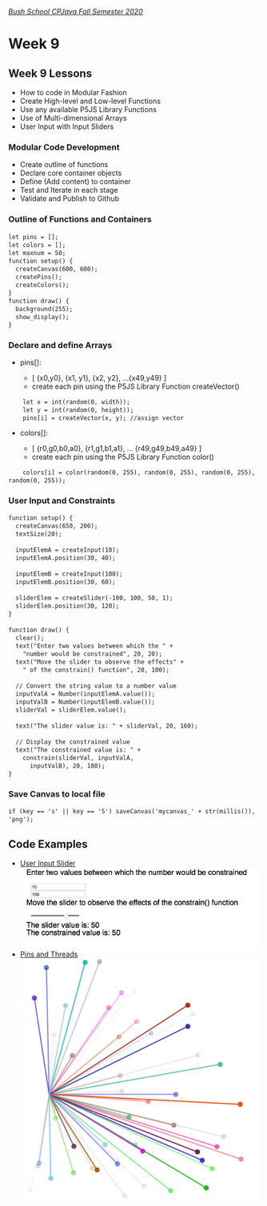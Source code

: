[_Bush School CPJava Fall Semester 2020_](https://chandrunarayan.github.io/cpjava/)

# Week 9

## Week 9 Lessons
* How to code in Modular Fashion
* Create High-level and Low-level Functions
* Use any available P5JS Library Functions
* Use of Multi-dimensional Arrays
* User Input with Input Sliders

### Modular Code Development
* Create outline of functions
* Declare core container objects
* Define (Add content) to container
* Test and Iterate in each stage
* Validate and Publish to Github

### Outline of Functions and Containers
````
let pins = [];
let colors = [];
let maxnum = 50;
function setup() {
  createCanvas(600, 600);
  createPins();
  createColors();
}
function draw() {
  background(255);
  show_display();
}
````
### Declare and define Arrays
* pins[]:

    * [ {x0,y0}, {x1, y1}, {x2, y2}, ...{x49,y49} ]
    * create each pin using the P5JS Library Function createVector()

````
    let x = int(random(0, width));
    let y = int(random(0, height));
    pins[i] = createVector(x, y); //assign vector
````

* colors[]:

    * [ {r0,g0,b0,a0}, {r1,g1,b1,a1}, ... {r49,g49,b49,a49} ]
    * create each pin using the P5JS Library Function color()

````
    colors[i] = color(random(0, 255), random(0, 255), random(0, 255), random(0, 255));
````

### User Input and Constraints

````
function setup() {
  createCanvas(650, 200);
  textSize(20);

  inputElemA = createInput(10);
  inputElemA.position(30, 40);

  inputElemB = createInput(100);
  inputElemB.position(30, 60);

  sliderElem = createSlider(-100, 100, 50, 1);
  sliderElem.position(30, 120);
}

function draw() {
  clear();
  text("Enter two values between which the " +
    "number would be constrained", 20, 20);
  text("Move the slider to observe the effects" +
    " of the constrain() function", 20, 100);

  // Convert the string value to a number value 
  inputValA = Number(inputElemA.value());
  inputValB = Number(inputElemB.value());
  sliderVal = sliderElem.value();

  text("The slider value is: " + sliderVal, 20, 160);

  // Display the constrained value 
  text("The constrained value is: " +
    constrain(sliderVal, inputValA,
      inputValB), 20, 180);
}
````

### Save Canvas to local file

````
if (key == 's' || key == 'S') saveCanvas('mycanvas_' + str(millis()), 'png');
````

## Code Examples
* [User Input Slider]((../../week9/code/pinsThreads3/))
![alt text](inputSlider.png)
* [Pins and Threads](../../week9/code/pinsThreads3/)
![alt text](savecanvas.png)
